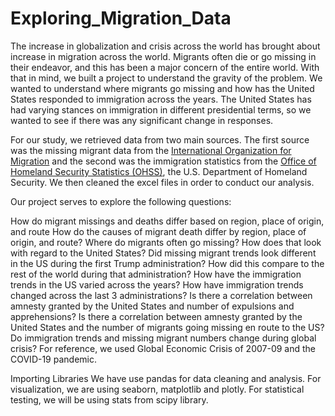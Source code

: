 # Exploring_Migration_Data

The increase in globalization and crisis across the world has brought about increase in migration across the world. Migrants often die or go missing in their endeavor, and this has been a major concern of the entire world. With that in mind, we built a project to understand the gravity of the problem. We wanted to understand where migrants go missing and how has the United States responded to immigration across the years. The United States has had varying stances on immigration in different presidential terms, so we wanted to see if there was any significant change in responses.

For our study, we retrieved data from two main sources. The first source was the missing migrant data from the [International Organization for Migration](https://missingmigrants.iom.int/downloads) and the second was the immigration statistics from the [Office of Homeland Security Statistics (OHSS)](https://ohss.dhs.gov/topics/immigration/yearbook-immigration-statistics/yearbook-2023), the U.S. Department of Homeland Security. We then cleaned the excel files in order to conduct our analysis.

Our project serves to explore the following questions:

How do migrant missings and deaths differ based on region, place of origin, and route
How do the causes of migrant death differ by region, place of origin, and route?
Where do migrants often go missing? How does that look with regard to the United States?
Did missing migrant trends look different in the US during the first Trump administration?
How did this compare to the rest of the world during that administration?
How have the immigration trends in the US varied across the years?
How have immigration trends changed across the last 3 administrations?
Is there a correlation between amnesty granted by the United States and number of expulsions and apprehensions?
Is there a correlation between amnesty granted by the United States and the number of migrants going missing en route to the US?
Do immigration trends and missing migrant numbers change during global crisis? For reference, we used Global Economic Crisis of 2007-09 and the COVID-19 pandemic.

Importing Libraries
We have use pandas for data cleaning and analysis. For visualization, we are using seaborn, matplotlib and plotly. For statistical testing, we will be using stats from scipy library.
